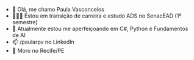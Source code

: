 - 👋 Olá, me chamo Paula Vasconcelos
- 👩🏻‍🎓 Estou em transição de carreira e estudo ADS no SenacEAD (1º semestre)
- 📘 Atualmente estou me aperfeiçoando em C#, Python e Fundamentos de AI
- 📫 /paularpv no LinkedIn
- 📍 Moro no Recife/PE

<!---
paularpv/paularpv is a ✨ special ✨ repository because its `README.md` (this file) appears on your GitHub profile.
You can click the Preview link to take a look at your changes.
--->
